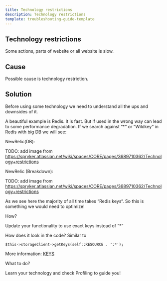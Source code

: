 ```yaml
---
title: Technology restrictions
description: Technology restrictions
template: troubleshooting-guide-template
---
```


## Technology restrictions

Some actions, parts of website or all website is slow.

## Cause

Possible cause is technology restriction.

## Solution

Before using some technology we need to understand all the ups and downsides of it.

A beautiful example is Redis. It is fast. But if used in the wrong way can lead to some performance degradation. If we search against “*“ or “Wildkey“ in Redis with big DB we will see: 

NewRelic(DB): 

TODO: add image from https://spryker.atlassian.net/wiki/spaces/CORE/pages/3689710362/Technology+restrictions

NewRelic (Breakdown): 

TODO: add image from https://spryker.atlassian.net/wiki/spaces/CORE/pages/3689710362/Technology+restrictions

As we see here the majority of all time takes “Redis keys“. So this is something we would need to optimize!

How?

Update your functionality to use exact keys instead of “*“

How does it look in the code? Similar to


```$this->storageClient->getKeys(self::RESOURCE . ':*');```

More information: [KEYS](https://redis.io/commands/keys/)

What to do?

Learn your technology and check Profiling to guide you! 

